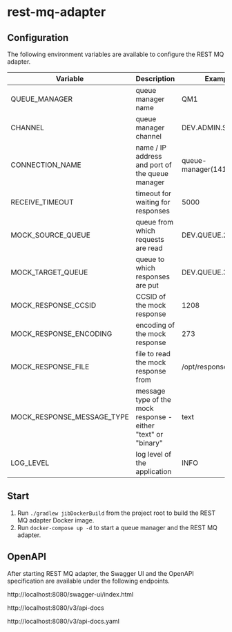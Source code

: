 # rest-mq-adapter

## Configuration

The following environment variables are available to configure the REST MQ adapter.

| Variable | Description                                                                     | Example |
|----------|---------------------------------------------------------------------------------|---------|
| QUEUE_MANAGER | queue manager name                                                         | QM1 |
| CHANNEL | queue manager channel                                                            | DEV.ADMIN.SVRCONN |
| CONNECTION_NAME | name / IP address and port of the queue manager                          | queue-manager(1414) |
| RECEIVE_TIMEOUT | timeout for waiting for responses                                        | 5000 |
| MOCK_SOURCE_QUEUE | queue from which requests are read                                     | DEV.QUEUE.2 |
| MOCK_TARGET_QUEUE | queue to which responses are put                                       | DEV.QUEUE.3 |
| MOCK_RESPONSE_CCSID | CCSID of the mock response                                           | 1208 |
| MOCK_RESPONSE_ENCODING | encoding of the mock response                                     | 273 |
| MOCK_RESPONSE_FILE | file to read the mock response from                                   | /opt/response.txt |
| MOCK_RESPONSE_MESSAGE_TYPE | message type of the mock response - either "text" or "binary" | text |
| LOG_LEVEL | log level of the application                                                   | INFO |

## Start

1. Run ```./gradlew jibDockerBuild``` from the project root to build the REST MQ adapter Docker image.
2. Run ```docker-compose up -d``` to start a queue manager and the REST MQ adapter. 

## OpenAPI

After starting REST MQ adapter, the Swagger UI and the OpenAPI specification are available under the following endpoints. 

http://localhost:8080/swagger-ui/index.html

http://localhost:8080/v3/api-docs

http://localhost:8080/v3/api-docs.yaml